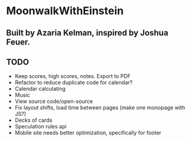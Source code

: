 # MoonwalkWithEinstein

## Built by Azaria Kelman, inspired by Joshua Feuer.


## TODO
- Keep scores, high scores, notes. Export to PDF
- Refactor to reduce duplicate code for calendar?
- Calendar calculating
- Music
- View source code/open-source
- Fix layout shifts, load time between pages (make one monopage with JS?)
- Decks of cards
- Speculation rules api
- Mobile site needs better optimization, specifically for footer